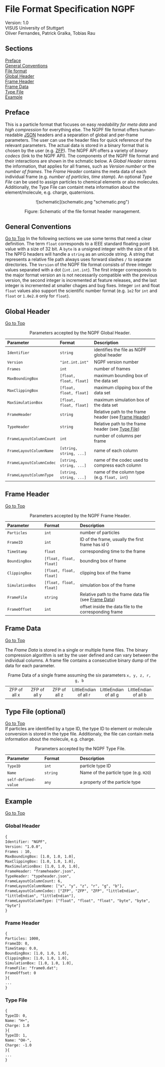 # <a name="top"></a>File Format Specification NGPF
Version: 1.0  
VISUS University of Stuttgart  
Oliver Fernandes, Patrick Gralka, Tobias Rau

## Sections
[Preface](#preface)  
[General Conventions](#general-conventions)  
[File format](#file-format)  
[Global Header](#global-header)  
[Frame Header](#frame-header)  
[Frame Data](#frame-data)  
[Type File](#type-file)  
[Example](#example)

## <a name="preface"></a>Preface 
This is a particle format that focuses on easy *readability for meta data* and *high compression* for everything else. The NGPF file format offers human-readable [JSON] headers and a separation of global and per-frame parameters. The user can use the header files for quick reference of the relevant parameters. The actual data is stored in a binary format that is chosen by the user (e.g. [ZFP]). The NGPF API offers a variety of *binary codecs* (link to the NGPF API). The components of the NGPF file format and their interactions are shown in the schmatic below. A *Global Header* stores the information, that applies for all frames, such as *Version number* or the *number of frames*. The *Frame Header* contains the meta data of each individual frame (e.g. *number of particles*, *time stamp*). An optional *Type File* can be used to assign particles to chemical elements or also molecules. Additionally, the Type File can containt meta information about the element/molecule, e.g. charge, quaternions.

<center>
![schematic](schematic.png "schematic.png")  

Figure: Schematic of the file format header management.
</center>  

## <a name="general-conventions"></a>General Conventions
[Go to Top](#top) 
In the following sections we use some terms that need a clear definition. The term `float` corresponds to a IEEE standard floating point value with a size of 32 bit. A `byte` is a unsigned integer with the size of 8 bit. The NPFG headers will handle a `string` as an unicode string. A string that represents a relative file path always uses forward slashes `/` to separate directories. The `Version` of the NGPF file format consists of three integer values separated with a dot (`int.int.int`). The first integer corresponds to the major format version an is not necessarily compatible with the previous version, the second integer is incremented at feature releases, and the last integer is incremented at smaller chages and bug fixes. Integer `int` and float `float` values also support the scientific number format (e.g. `1e2` for `int` and `float` or `1.0e2.0` only for `float`).

  
  

## <a name="global-header"></a>Global Header
[Go to Top](#top)  

<table style="width:97%;">
<caption> Parameters accepted by the NGPF Global Header.</caption>
<colgroup>
<col width="24%" />
<col width="23%" />
<col width="50%" />
</colgroup>
<thead>
<tr class="header">
<th align="left">Parameter</th>
<th align="left">Format</th>
<th align="left">Description</th>
</tr>
</thead>
<tbody>
<tr class="odd">
<td align="left"><code>Identifier</code></td>
<td align="left"><code>string</code></td>
<td align="left">identifies the file as NGPF global header</td>
</tr>
<tr class="even">
<td align="left"><code>Version</code></td>
<td align="left"><code>"int.int.int"</code></td>
<td align="left">NGPF version number</td>
</tr>
<tr class="odd">
<td align="left"><code>Frames</code></td>
<td align="left"><code>int</code></td>
<td align="left">number of frames</td>
</tr>
<tr class="even">
<td align="left"><code>MaxBoundingBox</code></td>
<td align="left"><code>[float, float, float]</code></td>
<td align="left">maximum bounding box of the data set</td>
</tr>
<tr class="odd">
<td align="left"><code>MaxClippingBox</code></td>
<td align="left"><code>[float, float, float]</code></td>
<td align="left">maximum clipping box of the data set</td>
</tr>
<tr class="even">
<td align="left"><code>MaxSimulationBox</code></td>
<td align="left"><code>[float, float, float]</code></td>
<td align="left">maximum simulation box of the data set</td>
</tr>
<tr class="odd">
<td align="left"><code>FrameHeader</code></td>
<td align="left"><code>string</code></td>
<td align="left">Relative path to the frame header (see <a href="#frame-header">Frame Header</a>) </td>
</tr>
<tr class="even">
<td align="left"><code>TypeHeader</code></td>
<td align="left"><code>string</code></td>
<td align="left">Relative path to the frame header (see <a href="#type-header">Type File</a>)</td>
</tr>
<tr class="odd">
<td align="left"><code>FrameLayoutColumnCount</code></td>
<td align="left"><code>int</code></td>
<td align="left">number of columns per frame</td>
</tr>
<tr class="even">
<td align="left"><code>FrameLayoutColumnName</code></td>
<td align="left"><code>[string, string, ...]</code></td>
<td align="left">name of each column</td>
</tr>
<tr class="odd">
<td align="left"><code>FrameLayoutColumnCodec</code></td>
<td align="left"><code>[string, string, ...]</code></td>
<td align="left">name of the codec used to compress each column</td>
</tr>
</tr>
<tr class="even">
<td align="left"><code>FrameLayoutColumnType</code></td>
<td align="left"><code>[string, string, ...]</code></td>
<td align="left">name of the column type (e.g. <code>float, int</code>)</td>
</tr>
</tbody>
</table>


## <a name="frame-header"></a>Frame Header
[Go to Top](#top)  

<table style="width:97%;">
<caption> Parameters accepted by the NGPF Frame Header.</caption>
<colgroup>
<col width="24%" />
<col width="23%" />
<col width="50%" />
</colgroup>
<thead>
<tr class="header">
<th align="left">Parameter</th>
<th align="left">Format</th>
<th align="left">Description</th>
</tr>
</thead>
<tbody>
<tr class="odd">
<td align="left"><code>Particles</code></td>
<td align="left"><code>int</code></td>
<td align="left">number of particles</td>
</tr>
<tr class="even">
<td align="left"><code>FrameID</code></td>
<td align="left"><code>int</code></td>
<td align="left">ID of the frame, usually the first frame has id 0</td>
</tr>
<tr class="odd">
<td align="left"><code>TimeStamp</code></td>
<td align="left"><code>float</code></td>
<td align="left">corresponding time to the frame</td>
</tr>
<tr class="even">
<td align="left"><code>BoundingBox</code></td>
<td align="left"><code>[float, float, float]</code></td>
<td align="left">bounding box of frame</td>
</tr>
<tr class="odd">
<td align="left"><code>ClippingBox</code></td>
<td align="left"><code>[float, float, float]</code></td>
<td align="left">clipping box of the frame</td>
</tr>
<tr class="even">
<td align="left"><code>SimulationBox</code></td>
<td align="left"><code>[float, float, float]</code></td>
<td align="left">simulation box of the frame</td>
</tr>
<tr class="odd">
<td align="left"><code>FrameFile</code></td>
<td align="left"><code>string</code></td>
<td align="left">Relative path to the frame data file (see <a href="#frame-data">Frame Data</a>)</td>
</tr>
<tr class="even">
<td align="left"><code>FrameOffset</code></td>
<td align="left"><code>int</code></td>
<td align="left">offset inside the data file to the corresponding frame</td>
</tr>
</tbody>
</table>


## <a name="frame-data"></a>Frame Data
[Go to Top](#top)  

The *Frame Data* is stored in a single or multiple frame files. The binary compression algorithm is set by the user defined and can vary between the individual columns. A frame file contains a consecutive binary dump of the data for each parameter. 

<table style="width:96%;">
<caption>Frame Data of a single frame assuming the six parameters <code>x, y, z, r, g, b</code></caption>
<colgroup>
<col width="16%" />
<col width="16%" />
<col width="16%" />
<col width="16%" />
<col width="16%" />
<col width="16%" />
</colgroup>
<tbody>
<tr>
<td align="center">ZFP of all x</td>
<td align="center">ZFP of all y</td>
<td align="center">ZFP of all z</td>
<td align="center">LittleEndian of all r</td>
<td align="center">LittleEndian of all g</td>
<td align="center">LittleEndian of all b</td>
</tr>
</tbody>
</table>


## <a name="type-file"></a>Type File (optional)
[Go to Top](#top)  
If particles are identified by a type ID, the type ID to element or molecule conversion is stored in the type file. Additionaly, the file can contain meta information about the molecule, e.g. charge.

<table style="width:97%;">
<caption> Parameters accepted by the NGPF Type File.</caption>
<colgroup>
<col width="24%" />
<col width="23%" />
<col width="50%" />
</colgroup>
<thead>
<tr class="header">
<th align="left">Parameter</th>
<th align="left">Format</th>
<th align="left">Description</th>
</tr>
</thead>
<tbody>
<tr class="odd">
<td align="left"><code>TypeID</code></td>
<td align="left"><code>int</code></td>
<td align="left">particle type ID</td>
</tr>
<tr class="even">
<td align="left"><code>Name</code></td>
<td align="left"><code>string</code></td>
<td align="left">Name of the particle type (e.g. <code>H2O</code>)</td>
</tr>
<tr class="odd">
<td align="left"><code>self-defined-value</code></td>
<td align="left"><code>any</code></td>
<td align="left">a property of the particle type</td>
</tr>
</tbody>
</table>


## <a name="example"></a>Example
[Go to Top](#top)  

### Global Header
	{
	Identifier:	"NGPF",
	Version: "1.0.0",
	Frames : 10,
	MaxBoundingBox: [1.0, 1.0, 1.0],
	MaxClippingBox:	[1.0, 1.0, 1.0],
	MaxSimulationBox: [1.0, 1.0, 1.0],
	FrameHeader: "frameheader.json",
	TypeHeader: "typeheader.json",
	FrameLayoutColumnCount: 6,
	FrameLayoutColumnName: ["x", "y", "z", "r", "g", "b"],
	FrameLayoutColumnCodec:	["ZFP", "ZFP", "ZFP", "littleEndian", "littleEndian", "littleEndian"],
	FrameLayoutColumnType: ["float", "float", "float", "byte", "byte", "byte"]
	}

### Frame Header
	{
	Particles: 1000,
	FrameID: 0,
	TimeStamp: 0.0,
	BoundingBox: [1.0, 1.0, 1.0],
	ClippingBox: [1.0, 1.0, 1.0],
	SimulationBox: [1.0, 1.0, 1.0],
	FrameFile: "frame0.dat";
	FrameOffset: 0
	}{
	...
	}	

### Type File
	{
	TypeID: 0,
	Name: "H+",
	Charge: 1.0
	}{
	TypeID: 1,
	Name: "OH-",
	Charge: -1.0
	}{
	...
	}

[ZFP]: (https://github.com/Unidata/compression/tree/master/zfp)
[JSON]: (http://www.json.org)